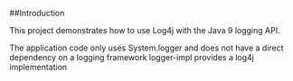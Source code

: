 ##Introduction

This project demonstrates how to use Log4j with the Java 9 logging API.

The application code only uses System.logger and does not have a direct dependency on a logging framework
logger-impl provides a log4j implementation